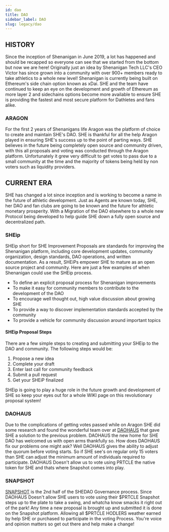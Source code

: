 ```yaml
---
id: dao
title: DAO
sidebar_label: DAO
slug: legacy/dao
---
```


## HISTORY

Since the inception of Shenanigan in June 2019, a lot has happened and should be recapped so everyone can see that we started from the bottom but now we are here! Originally just an idea by Shenanigan Tech LLC's CEO Victor has since grown into a community with over 900+ members ready to take athletics to a whole new level! Shenanigan is currently being built on Ethereum's side chain option known as xDai. SHE and the team have continued to keep an eye on the development and growth of Ethereum as more layer 2 and sidechains options become more available to ensure SHE is providing the fastest and most secure platform for Dathletes and fans alike.

### ARAGON

For the first 2 years of Shenanigans life Aragon was the platform of choice to create and maintain SHE's DAO. SHE is thankful for all the help Aragon played in ensuring SHE's success up to the point of parting ways. SHE believes in the future being completely open source and community driven, with this all proposals and voting was conducted through the Aragon platform. Unfortunately it grew very difficult to get votes to pass due to a small community at the time and the majority of tokens being held by non voters such as liquidity providers.

## CURRENT ERA

SHE has changed a lot since inception and is working to become a name in the future of athletic development. Just as Agents are known today, SHE, her DAO and fan clubs are going to be known and the future for athletic monetary prosperity. With a Migration of the DAO elsewhere to a whole new Protocol being developed to help guide SHE down a fully open source and decentralized path.

### SHEip

SHEip short for SHE Improvement Proposals are standards for improving the Shenanigan platform, including core development updates, community organization, design standards, DAO operations, and written documentation. As a result, SHEiPs empower SHE to mature as an open source project and community. Here are just a few examples of when Shenanigan could use the SHEip process.

- To define an explicit proposal process for Shenanigan improvements
- To make it easy for community members to contribute to the development of the DAO
- To encourage well thought out, high value discussion about growing SHE
- To provide a way to discover implementation standards accepted by the community
- To provide a vehicle for community discussion around important topics

#### SHEip Proposal Steps

There are a few simple steps to creating and submitting your SHEip to the DAO and community. The following steps would be:

1. Propose a new idea
2. Complete your draft
3. Enter last call for community feedback
4. Submit a pull request
5. Get your SHEiP finalized

SHEip is going to play a huge role in the future growth and development of SHE so keep your eyes out for a whole WIKI page on this revolutionary proposal system!

### DAOHAUS

Due to the complications of getting votes passed while on Aragon SHE did some research and found the wonderful team over at [DAOHAUS](https://app.daohaus.club/dao/0x64/0x1a78159311d2c3cb9abe48938a97a5680865d217) that gave SHE a solution to the previous problem. DAOHAUS the new home for SHE DAO has welcomed us with open arms thankfully so. How does DAOHAUS fix our problems one might ask? Well DAOHAUS gives the ability to adjust the quorum before voting starts. So if SHE see's on regular only 15 voters than SHE can adjust the minimum amount of individuals required to participate. DAOHAUS Doesn't allow us to vote using PRTCLE the native token for SHE and thats where Snapshot comes into play.

### SNAPSHOT

[SNAPSHOT](https://snapshot.org/#/shedapp.eth) is the 2nd half of the SHEDAO Governance process. Since DAOHAUS Doesn't allow SHE users to vote using their $PRTCLE Snapshot steps up to the plate to take a swing, and whatcha know smacks it right out of the park! Any time a new proposal is brought up and submitted it is done on the Snapshot platform. Allowing all $PRTCLE HODLERS weather earned by help SHE or purchased to participate in the voting Process. You're voice and opinion matters so get out there and help make a change!
